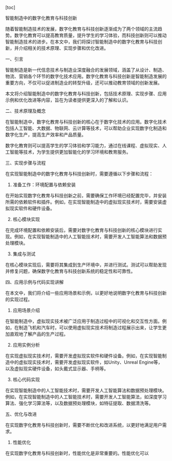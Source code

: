 
[toc]                    
                
                
智能制造中的数字化教育与科技创新

随着智能制造技术的发展，数字化教育与科技创新逐渐成为了两个领域的主流趋势。数字化教育可以提高教育质量，提升学生的学习体验，而科技创新则可以推动智能制造技术的进步。在本文中，我们将探讨智能制造中的数字化教育与科技创新，并介绍相关的技术原理、实现步骤和优化改进。

一、引言

智能制造是新一代信息技术与制造业深度融合的发展领域，涵盖了从设计、制造、物流、营销各个环节的数字化技术应用。数字化教育与科技创新是智能制造发展的重要方向，不仅可以促进制造业的转型升级，还可以推动教育领域的创新发展。

本文将介绍智能制造中的数字化教育与科技创新，包括技术原理、实现步骤、应用示例和优化改进等内容，旨在为读者提供更深入的了解和认识。

二、技术原理及概念

在智能制造中，数字化教育与科技创新的核心在于数字化技术的应用。数字化技术包括人工智能、大数据、物联网、云计算等技术，可以帮助企业实现数字化制造和数字化生产，提高生产效率和产品质量。

数字化教育则可以提高学生的学习体验和学习能力，通过在线课程、虚拟现实、人工智能等技术，为学生提供更加智能化的学习环境和教育服务。

三、实现步骤与流程

在实现智能制造中的数字化教育与科技创新时，需要遵循以下步骤和流程：

1. 准备工作：环境配置与依赖安装

在开始实现数字化教育与科技创新之前，需要确保工作环境已经配置完毕，并安装所需的依赖软件和插件。例如，在实现智能制造中的虚拟现实技术时，需要安装虚拟现实软件和硬件设备。

2. 核心模块实现

在完成环境配置和依赖安装后，需要对数字化教育与科技创新的核心模块进行实现。例如，在实现智能制造中的人工智能技术时，需要开发人工智能算法和数据预处理模块。

3. 集成与测试

在核心模块实现后，需要将其集成到生产环境中，并进行测试。测试可以帮助发现并修复问题，确保数字化教育与科技创新系统的稳定性和可靠性。

四、应用示例与代码实现讲解

在本文中，我们将介绍一些应用场景和示例，以更好地说明数字化教育与科技创新的实现过程。

1. 应用场景介绍

在智能制造中，虚拟现实技术被广泛应用于制造过程中的可视化和交互性方面。例如，在制造飞机和汽车时，可以使用虚拟现实技术将制造过程展示出来，让学生更加直观地了解产品的生产过程。

2. 应用实例分析

在实现虚拟现实技术时，需要开发虚拟现实软件和硬件设备。例如，在实现智能制造中的虚拟现实技术时，需要开发虚拟现实软件，如Unity、Unreal Engine等，以及虚拟现实硬件设备，如头戴式显示器、手柄等。

3. 核心代码实现

在实现智能制造中的人工智能技术时，需要开发人工智能算法和数据预处理模块。例如，在实现智能制造中的人工智能技术时，需要开发人工智能算法，如深度学习算法、强化学习算法等，以及数据预处理模块，如特征提取、数据清洗等。

五、优化与改进

在实现数字化教育与科技创新时，需要不断优化和改进系统，以更好地满足用户需求。

1. 性能优化

在实现数字化教育与科技创新时，性能优化是非常重要的。性能优化可以

